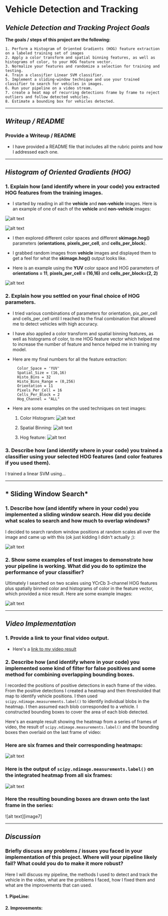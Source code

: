 # **Vehicle Detection and Tracking**

## *Vehicle Detection and Tracking Project Goals*

**The goals / steps of this project are the following:**

	1. Perform a Histogram of Oriented Gradients (HOG) feature extraction on a labeled training set of images
	2. Apply a color transform and spatial binning features, as well as histograms of color, to your HOG feature vector.
	3. Normalize your features and randomize a selection for training and testing.
	4. Train a classifier Linear SVM classifier.
	5. Implement a sliding-window technique and use your trained classifier to search for vehicles in images.
	6. Run your pipeline on a video stream.
	7. create a heat map of recurring detections frame by frame to reject outliers and follow detected vehicles.
	8. Estimate a bounding box for vehicles detected.

-------------------------------------------------------------------------------------------------------------------------------
[//]: # (Image References)

[image1]: ./output_images/1.Vehicles_images.png
[image2]: ./output_images/2.Non_Vehicles_images.png
[image3]: ./output_images/3.Hog_Feature.png
[image4]: ./output_images/4.test_image_Histo.png
[image5]: ./output_images/5.test_image_spatial.png
[image6]: ./output_images/6.test_image_hog.png

[image]: ./examples/labels_map.png
[image]: ./examples/output_bboxes.png

## *Writeup / README*

### Provide a Writeup / README

* I have provided a README file that includes all the rubric points and how I addressed each one.

-------------------------------------------------------------------------------------------------------------------------------
## *Histogram of Oriented Gradients (HOG)*

### 1. Explain how (and identify where in your code) you extracted HOG features from the training images.

* I started by reading in all the **vehicle** and **non-vehicle** images. Here is an example of one of each of the **vehicle** and **non-vehicle** images:

![alt text][image1]

![alt text][image2]

* I then explored different color spaces and different **skimage.hog()** parameters (**orientations**, **pixels_per_cell**, and **cells_per_block**).

* I grabbed random images from **vehicle** images and displayed them to get a feel for what the **skimage.hog()** output looks like.

* Here is an example using the **YUV** color space and HOG parameters of **orientations = 11**, **pixels_per_cell = (16,16)** and **cells_per_block=(2, 2)**

![alt text][image3]

### 2. Explain how you settled on your final choice of HOG parameters.

* I tried various combinations of parameters for orientation, pix_per_cell and cells_per_cell until I reached to the final combination that allowed me to detect vehicles with high accuracy.

* I have also applied a color transform and spatial binning features, as well as histograms of color, to me HOG feature vector which helped me to increase the number of feature and hence helped me in training my model.

* Here are my final numbers for all the feature extraction:

		Color_Space = 'YUV'
		Spatial_Size = (16,16)
		Histo_Bins = 32
		Histo_Bins_Range = (0,256)
		Orientation = 11
		Pixels_Per_Cell = 16
		Cells_Per_Block = 2
		Hog_Channel = "ALL"

* Here are some examples on the used techniques on test images:

	1. Color Histogram:
![alt text][image4]

	2. Spatial Binning:
![alt text][image5]

	3. Hog feature:
![alt text][image6]

### 3. Describe how (and identify where in your code) you trained a classifier using your selected HOG features (and color features if you used them).

I trained a linear SVM using...

-------------------------------------------------------------------------------------------------------------------------------
## * Sliding Window Search*

### 1. Describe how (and identify where in your code) you implemented a sliding window search.  How did you decide what scales to search and how much to overlap windows?

I decided to search random window positions at random scales all over the image and came up with this (ok just kidding I didn't actually ;):

![alt text][image3]

### 2. Show some examples of test images to demonstrate how your pipeline is working.  What did you do to optimize the performance of your classifier?

Ultimately I searched on two scales using YCrCb 3-channel HOG features plus spatially binned color and histograms of color in the feature vector, which provided a nice result.  Here are some example images:

![alt text][image4]

-------------------------------------------------------------------------------------------------------------------------------

## *Video Implementation*

### 1. Provide a link to your final video output.

* Here's a [link to my video result](./project_video_output.mp4)

### 2. Describe how (and identify where in your code) you implemented some kind of filter for false positives and some method for combining overlapping bounding boxes.

I recorded the positions of positive detections in each frame of the video.  From the positive detections I created a heatmap and then thresholded that map to identify vehicle positions.  I then used `scipy.ndimage.measurements.label()` to identify individual blobs in the heatmap.  I then assumed each blob corresponded to a vehicle.  I constructed bounding boxes to cover the area of each blob detected.  

Here's an example result showing the heatmap from a series of frames of video, the result of `scipy.ndimage.measurements.label()` and the bounding boxes then overlaid on the last frame of video:

### Here are six frames and their corresponding heatmaps:

![alt text][image5]

### Here is the output of `scipy.ndimage.measurements.label()` on the integrated heatmap from all six frames:
![alt text][image6]

### Here the resulting bounding boxes are drawn onto the last frame in the series:
![alt text][image7]



-------------------------------------------------------------------------------------------------------------------------------

## *Discussion*

### Briefly discuss any problems / issues you faced in your implementation of this project.  Where will your pipeline likely fail?  What could you do to make it more robust?

Here I will discuss my pipeline, the methods I used to detect and track the vehicle in the video, what are the problems I faced, how I fixed them and what are the improvements that can used.

#### 1. PipeLine:



#### 2. Improvements:



